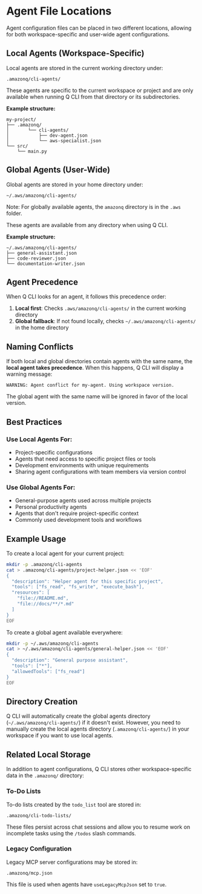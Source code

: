 # Agent File Locations

Agent configuration files can be placed in two different locations, allowing for both workspace-specific and user-wide agent configurations.

## Local Agents (Workspace-Specific)

Local agents are stored in the current working directory under:

```
.amazonq/cli-agents/
```

These agents are specific to the current workspace or project and are only available when running Q CLI from that directory or its subdirectories.

**Example structure:**
```
my-project/
├── .amazonq/
│       └── cli-agents/
│           ├── dev-agent.json
│           └── aws-specialist.json
└── src/
    └── main.py
```

## Global Agents (User-Wide)

Global agents are stored in your home directory under:

```
~/.aws/amazonq/cli-agents/
```

Note: For globally available agents, the `amazonq` directory is in the `.aws` folder. 

These agents are available from any directory when using Q CLI.

**Example structure:**
```
~/.aws/amazonq/cli-agents/
├── general-assistant.json
├── code-reviewer.json
└── documentation-writer.json
```

## Agent Precedence

When Q CLI looks for an agent, it follows this precedence order:

1. **Local first**: Checks `.aws/amazonq/cli-agents/` in the current working directory
2. **Global fallback**: If not found locally, checks `~/.aws/amazonq/cli-agents/` in the home directory

## Naming Conflicts

If both local and global directories contain agents with the same name, the **local agent takes precedence**. When this happens, Q CLI will display a warning message:

```
WARNING: Agent conflict for my-agent. Using workspace version.
```

The global agent with the same name will be ignored in favor of the local version.

## Best Practices

### Use Local Agents For:
- Project-specific configurations
- Agents that need access to specific project files or tools
- Development environments with unique requirements
- Sharing agent configurations with team members via version control

### Use Global Agents For:
- General-purpose agents used across multiple projects
- Personal productivity agents
- Agents that don't require project-specific context
- Commonly used development tools and workflows

## Example Usage

To create a local agent for your current project:

```bash
mkdir -p .amazonq/cli-agents
cat > .amazonq/cli-agents/project-helper.json << 'EOF'
{
  "description": "Helper agent for this specific project",
  "tools": ["fs_read", "fs_write", "execute_bash"],
  "resources": [
    "file://README.md",
    "file://docs/**/*.md"
  ]
}
EOF
```

To create a global agent available everywhere:

```bash
mkdir -p ~/.aws/amazonq/cli-agents
cat > ~/.aws/amazonq/cli-agents/general-helper.json << 'EOF'
{
  "description": "General purpose assistant",
  "tools": ["*"],
  "allowedTools": ["fs_read"]
}
EOF
```

## Directory Creation

Q CLI will automatically create the global agents directory (`~/.aws/amazonq/cli-agents/`) if it doesn't exist. However, you need to manually create the local agents directory (`.amazonq/cli-agents/`) in your workspace if you want to use local agents.

## Related Local Storage

In addition to agent configurations, Q CLI stores other workspace-specific data in the `.amazonq/` directory:

### To-Do Lists
To-do lists created by the `todo_list` tool are stored in:
```
.amazonq/cli-todo-lists/
```

These files persist across chat sessions and allow you to resume work on incomplete tasks using the `/todos` slash commands.

### Legacy Configuration
Legacy MCP server configurations may be stored in:
```
.amazonq/mcp.json
```

This file is used when agents have `useLegacyMcpJson` set to `true`.
